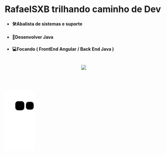 #  RafaelSXB trilhando caminho de Dev

* #### 🛠Abalista de sistemas e suporte

* #### 🚀Desenvolver Java

* #### 💻Focando ( FrontEnd Angular / Back End Java )

<br>
<div align="center">
  <a href="https://github.com/rafaelsxb">
  <img height="160em"  src="https://github-readme-stats.vercel.app/api?username=rafaelsxb&show_icons=true&theme=dark&include_all_commits=true&count_private=true"/>
  
</div>

<div style="display: inline_block"><br>
  

  </div>
  
  <br>
  
  ##
  
  
  <div>
    
![Snake animation](https://github.com/RafaelSXB/RafaelSXB/blob/output/github-contribution-grid-snake.svg)
    
  </div>

